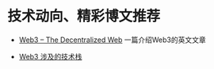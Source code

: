 # 技术动向、精彩博文推荐

* [Web3 – The Decentralized Web](https://blockchainhub.net/web3-decentralized-web/) 一篇介绍Web3的英文文章

* [Web3 涉及的技术栈](http://wiki.web3.foundation/en/latest/tech_stack/tech_stack_overview/)





